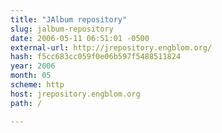 ```yaml
---
title: "JAlbum repository"
slug: jalbum-repository
date: 2006-05-11 06:51:01 -0500
external-url: http://jrepository.engblom.org/
hash: f5cc683cc059f0e06b597f5488511824
year: 2006
month: 05
scheme: http
host: jrepository.engblom.org
path: /

---
```



